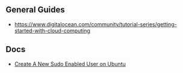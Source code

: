 ## General Guides
- https://www.digitalocean.com/community/tutorial-series/getting-started-with-cloud-computing

## Docs
 - [Create A New Sudo Enabled User on Ubuntu](https://github.com/simphiwe-nkabinde/server-management-docs/blob/main/new-sudo-user.md)
